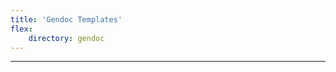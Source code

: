 ```yaml
---
title: 'Gendoc Templates'
flex:
    directory: gendoc
---
```

---

<style>
    #flex-objects ul li { vertical-align: top; }
</style>
